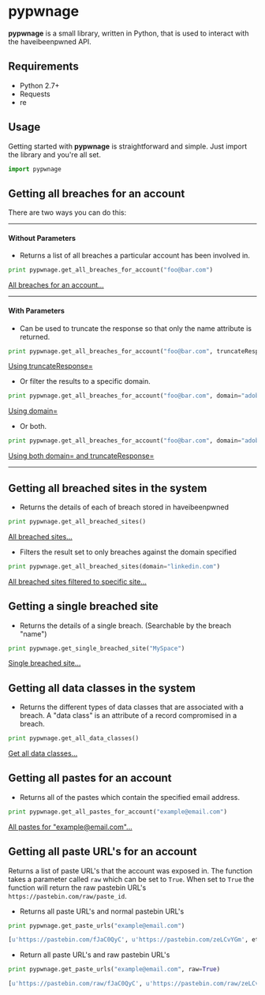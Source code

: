 # pypwnage
**pypwnage** is a small library, written in Python, that is used to interact with the haveibeenpwned API.

## Requirements
- Python 2.7+
- Requests
- re

## Usage
Getting started with **pypwnage** is straightforward and simple. Just import the library and you're all set.

```python
import pypwnage
```

## Getting all breaches for an account
There are two ways you can do this:

-----

#### Without Parameters
- Returns a list of all breaches a particular account has been involved in.
```python
print pypwnage.get_all_breaches_for_account("foo@bar.com")
```
[All breaches for an account...][1]

-----
#### With Parameters
- Can be used to truncate the response so that only the name attribute is returned.
```python
print pypwnage.get_all_breaches_for_account("foo@bar.com", truncateResponse=True)
```
[Using truncateResponse=][2]

- Or filter the results to a specific domain.
```python
print pypwnage.get_all_breaches_for_account("foo@bar.com", domain="adobe.com")
```
[Using domain=][3]

- Or both.
```python
print pypwnage.get_all_breaches_for_account("foo@bar.com", domain="adobe.com", truncateResponse=True)
```
[Using both domain= and truncateResponse=][4]

-----

## Getting all breached sites in the system
- Returns the details of each of breach stored in haveibeenpwned
```python
print pypwnage.get_all_breached_sites()
```
[All breached sites...][5]

- Filters the result set to only breaches against the domain specified
```python
print pypwnage.get_all_breached_sites(domain="linkedin.com")
```
[All breached sites filtered to specific site...][6]

## Getting a single breached site
- Returns the details of a single breach. (Searchable by the breach "name")
```python
print pypwnage.get_single_breached_site("MySpace")
```
[Single breached site...][7]

## Getting all data classes in the system
- Returns the different types of data classes that are associated with a breach. A "data class" is an attribute of a record compromised in a breach.
```python
print pypwnage.get_all_data_classes()
```
[Get all data classes...][8]

## Getting all pastes for an account
- Returns all of the pastes which contain the specified email address.
```python
print pypwnage.get_all_pastes_for_account("example@email.com")
```
[All pastes for "example@email.com"...][9]

## Getting all paste URL's for an account
Returns a list of paste URL's that the account was exposed in. The function takes a parameter called `raw` which can be set to `True`. When set to `True` the function will return the raw pastebin URL's `https://pastebin.com/raw/paste_id`.

- Returns all paste URL's and normal pastebin URL's
```python
print pypwnage.get_paste_urls("example@email.com")

[u'https://pastebin.com/fJaC0QyC', u'https://pastebin.com/zeLCvYGm', etc...]
```

- Return all paste URL's and raw pastebin URL's
```python
print pypwnage.get_paste_urls("example@email.com", raw=True)

[u'https://pastebin.com/raw/fJaC0QyC', u'https://pastebin.com/raw/zeLCvYGm', etc...]
```


[1]: https://haveibeenpwned.com/api/v2/breachedaccount/foo@bar.com
[2]: https://haveibeenpwned.com/api/v2/breachedaccount/foo@bar.com?truncateRepsonse=True
[3]: https://haveibeenpwned.com/api/v2/breachedaccount/foo@bar.com?domain=adobe.com
[4]: https://haveibeenpwned.com/api/v2/breachedaccount/foo@bar.com?domain=adobe.com&truncateRepsonse=True
[5]: https://haveibeenpwned.com/api/v2/breaches
[6]: https://haveibeenpwned.com/api/v2/breaches?domain=linkedin.com
[7]: https://haveibeenpwned.com/api/v2/breach/MySpace
[8]: https://haveibeenpwned.com/api/v2/dataclasses
[9]: https://haveibeenpwned.com/api/v2/pasteaccount/example@email.com
